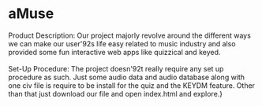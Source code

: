 # aMuse
Product Description: Our project majorly revolve around the different ways we can make our user\'92s life easy related to music industry and also provided some fun interactive web apps like quizzical and keyed.\
\
Set-Up Procedure: The project doesn\'92t really require any set up procedure as such. Just some audio data and audio database along with one civ file is require to be install for the quiz and the KEYDM feature. Other than that just download our file and open index.html and explore.}
